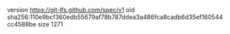 version https://git-lfs.github.com/spec/v1
oid sha256:110e9bcf360edb55679af78b787ddea3a486fca8cadb6d35ef160544cc4588be
size 1271
